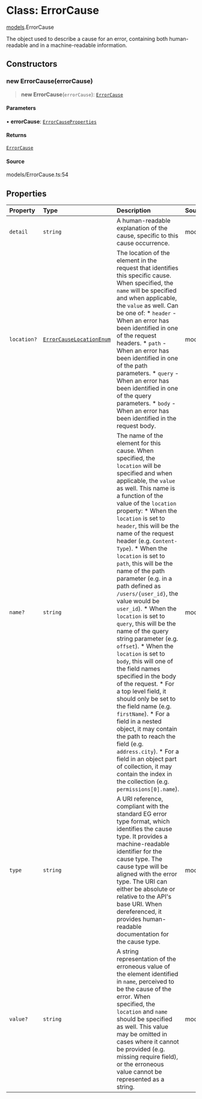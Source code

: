 # Class: ErrorCause

[models](../index.md).ErrorCause

The object used to describe a cause for an error, containing both human-readable and in a machine-readable information.

## Constructors

### new ErrorCause(errorCause)

> **new ErrorCause**(`errorCause`): [`ErrorCause`](ErrorCause.md)

#### Parameters

• **errorCause**: [`ErrorCauseProperties`](../interfaces/ErrorCauseProperties.md)

#### Returns

[`ErrorCause`](ErrorCause.md)

#### Source

models/ErrorCause.ts:54

## Properties

| Property | Type | Description | Source |
| :------ | :------ | :------ | :------ |
| `detail` | `string` | A human-readable explanation of the cause, specific to this cause occurrence. | models/ErrorCause.ts:37 |
| `location?` | [`ErrorCauseLocationEnum`](../type-aliases/ErrorCauseLocationEnum.md) | The location of the element in the request that identifies this specific cause. When specified, the `name` will be specified and when applicable, the `value` as well. Can be one of: * `header` - When an error has been identified in one of the request headers. * `path` - When an error has been identified in one of the path parameters. * `query` - When an error has been identified in one of the query parameters. * `body` - When an error has been identified in the request body. | models/ErrorCause.ts:42 |
| `name?` | `string` | The name of the element for this cause. When specified, the `location` will be specified and when applicable, the `value` as well. This name is a function of the value of the `location` property:   * When the `location` is set to `header`, this will be the name of the request header (e.g. `Content-Type`).   * When the `location` is set to `path`, this will be the name of the path parameter (e.g. in a path defined as `/users/{user_id}`, the value would be `user_id`).   * When the `location` is set to `query`, this will be the name of the query string parameter (e.g. `offset`).   * When the `location` is set to `body`, this will one of the field names specified in the body of the request.     * For a top level field, it should only be set to the field name (e.g. `firstName`).     * For a field in a nested object, it may contain the path to reach the field (e.g. `address.city`).     * For a field in an object part of collection, it may contain the index in the collection (e.g. `permissions[0].name`). | models/ErrorCause.ts:47 |
| `type` | `string` | A URI reference, compliant with the standard EG error type format, which identifies the cause type. It provides a machine-readable identifier for the cause type. The cause type will be aligned with the error type. The URI can either be absolute or relative to the API\'s base URI. When dereferenced, it provides human-readable documentation for the cause type. | models/ErrorCause.ts:32 |
| `value?` | `string` | A string representation of the erroneous value of the element identified in `name`, perceived to be the cause of the error. When specified, the `location` and `name` should be specified as well. This value may be omitted in cases where it cannot be provided (e.g. missing require field), or the erroneous value cannot be represented as a string. | models/ErrorCause.ts:52 |
